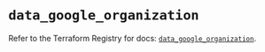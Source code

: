 # `data_google_organization`

Refer to the Terraform Registry for docs: [`data_google_organization`](https://registry.terraform.io/providers/hashicorp/google/5.39.1/docs/data-sources/organization).
